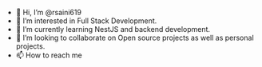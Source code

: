 - 👋 Hi, I’m @rsaini619
- 👀 I’m interested in Full Stack Development.
- 🌱 I’m currently learning NestJS and backend development. 
- 💞️ I’m looking to collaborate on Open source projects as well as personal projects.
- 📫 How to reach me 

<!---
rsaini619/rsaini619 is a ✨ special ✨ repository because its `README.md` (this file) appears on your GitHub profile.
You can click the Preview link to take a look at your changes.
--->
